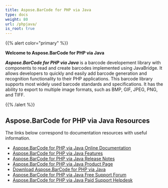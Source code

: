 ```yaml
---
title: Aspose.BarCode for PHP via Java
type: docs
weight: 80
url: /phpjava/
is_root: true
---
```


{{% alert color="primary" %}}

**Welcome to Aspose.BarCode for PHP via Java**

***Aspose.BarCode for PHP via Java*** is a barcode developement library with components to read and create barcodes implemented using JavaBridge. It allows developers to quickly and easily add barcode generation and recognition functionality to their PHP applications. This barcode library supports most widely used barcode standards and specifications. It has the ability to export to multiple image formats, such as BMP, GIF, JPEG, PNG, and TIFF.

{{% /alert %}}


## **Aspose.BarCode for PHP via Java Resources**
The links below correspond to documentation resources with useful information.

- [Aspose.BarCode for PHP via Java Online Documentation](https://docs.aspose.com/barcode/phpjava/)
- [Aspose.BarCode for PHP via Java Features](https://docs.aspose.com/barcode/phpjava/features/)
- [Aspose.BarCode for PHP via Java Release Notes](https://releases.aspose.com/barcode/php/release-notes/)
- [Aspose.BarCode for PHP via Java Product Page](https://products.aspose.com/barcode/php-java)
- [Download Aspose.BarCode for PHP via Java](https://releases.aspose.com/barcode/php/)
- [Aspose.BarCode for PHP via Java Free Support Forum](https://forum.aspose.com/c/barcode)
- [Aspose.BarCode for PHP via Java Paid Support Helpdesk](https://helpdesk.aspose.com/)

